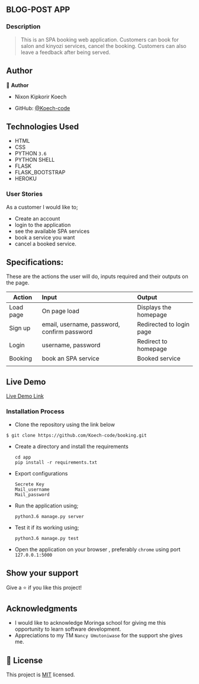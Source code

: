 ## BLOG-POST APP 

### Description
> This is an SPA booking web application.
> Customers can book for salon and kinyozi services, cancel the booking. 
> Customers can also leave a feedback after being served. 

## Author

👤 **Author**
- Nixon Kipkorir Koech

- GitHub: [@Koech-code](https://github.com/Koech-code)

## Technologies Used

- HTML
- CSS
- PYTHON `3.6`
- PYTHON SHELL 
- FLASK
- FLASK_BOOTSTRAP
- HEROKU

### User Stories
As a customer I would like to;

- Create an account  
- login to the application
- see the available SPA services
- book a service you want
- cancel a booked service.

## Specifications:
These are the actions the user will do, inputs required and their outputs on the page. 

  | Action    | Input                                      | Output                        |
  | ----------|:-------------                              | :------                       |
  | Load page | On page load                               | Displays the homepage         |
  | Sign up   | email, username, password, confirm password| Redirected to login page      |
  | Login     | username, password                         | Redirect to homepage          |
  | Booking   | book an SPA service                        | Booked service                |
  |           |                                            |                               |
## Live Demo

[Live Demo Link]( https://smartime.herokuapp.com/)


### Installation Process

- Clone the repository using the link below

```
$ git clone https://github.com/Koech-code/booking.git

```

- Create a directory and install the requirements

  ```
  cd app
  pip install -r requirements.txt
  ```
- Export configurations
  ```
  Secrete Key
  Mail_username
  Mail_password
  ```
- Run the application using;
  ```
  python3.6 manage.py server
  ```
- Test it if its working using;
  ```
  python3.6 manage.py test
  ```
- Open the application on your browser , preferably `chrome` using port `127.0.0.1:5000`


## Show your support

Give a ⭐️ if you like this project!

## Acknowledgments

- I would like to acknowledge Moringa school for giving me this opportunity to learn software development.
- Appreciations to  my TM `Nancy Umutoniwase` for the support she gives me.

## 📝 License

This project is [MIT](LICENCE.md) licensed.